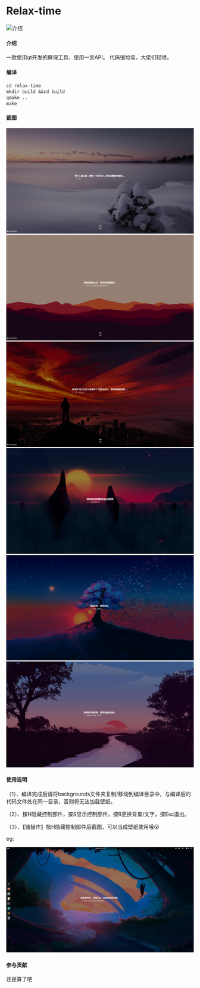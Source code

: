 # Relax-time
![介绍](https://gitee.com/qygw/relax-time/raw/master/screenshot/%E4%BB%8B%E7%BB%8D.png)
#### 介绍
一款使用qt开发的屏保工具，使用一言API。
代码很垃圾，大佬们轻喷。

#### 编译
```
cd relax-time
mkdir build &&cd build
qmake ..
make
```

#### 截图
![1](screenshot/screenshot1.png)
![2](screenshot/screenshot2.png)
![3](screenshot/screenshot3.png)
![4](screenshot/screenshot4.png)
![5](screenshot/screenshot5.png)
![6](screenshot/screenshot6.png)


#### 使用说明
（1）、编译完成后请将backgrounds文件夹复制/移动到编译目录中，与编译后的代码文件处在同一目录，否则将无法加载壁纸。

（2）、按H隐藏控制部件，按S显示控制部件，按R更换背景/文字，按Esc退出。

（3）、【骚操作】按H隐藏控制部件后截图，可以当成壁纸使用哦😮️

eg:

![7](screenshot/screenshot7.png)
     

#### 参与贡献
还是算了吧
